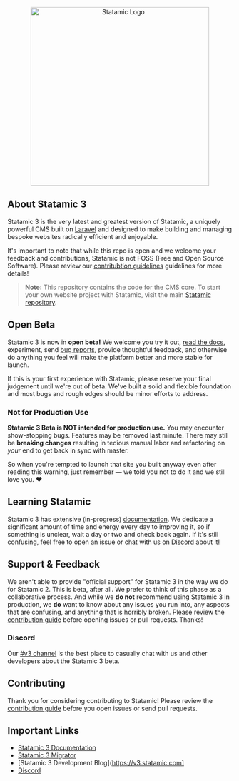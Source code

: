 <p align="center"><img src="https://statamic.com/assets/branding/Statamic-Logo+Wordmark-Rad.svg" width="400" alt="Statamic Logo" /></p>

## About Statamic 3

Statamic 3 is the very latest and greatest version of Statamic, a uniquely powerful CMS built on [Laravel](https://laravel.com) and designed to make building and managing bespoke websites radically efficient and enjoyable.

It's important to note that while this repo is open and we welcome your feedback and contributions, Statamic is not FOSS (Free and Open Source Software). Please review our [contritubtion guidelines][contribution] guidelines for more details!

> **Note:** This repository contains the code for the CMS core. To start your own website project with Statamic, visit the main [Statamic repository](https://github.com/statamic/three-statamic).


## Open Beta

Statamic 3 is now in **open beta!** We welcome you try it out, [read the docs](https://statamic.dev), experiment, send [bug reports][contribution], provide thoughtful feedback, and otherwise do anything you feel will make the platform better and more stable for launch.

If this is your first experience with Statamic, please reserve your final judgement until we're out of beta. We've built a solid and flexible foundation and most bugs and rough edges should be minor efforts to address.

### Not for Production Use

**Statamic 3 Beta is NOT intended for production use.** You may encounter show-stopping bugs. Features may be removed last minute. There may still be **breaking changes** resulting in tedious manual labor and refactoring on _your_ end to get back in sync with master. 

So when you're tempted to launch that site you built anyway even after reading this warning, just remember &mdash; we told you not to do it and we still love you. :heart:

## Learning Statamic

Statamic 3 has extensive (in-progress) [documentation][docs]. We dedicate a significant amount of time and energy every day to improving it, so if something is unclear, wait a day or two and check back again. If it's still confusing, feel free to open an issue or chat with us on [Discord][discord] about it!


## Support & Feedback

We aren't able to provide "official support" for Statamic 3 in the way we do for Statamic 2. This is beta, after all. We prefer to think of this phase as a collaborative process. And while we **do not** recommend using Statamic 3 in production, we **do** want to know about any issues you run into, any aspects that are confusing, and anything that is horribly broken. Please review the [contribution guide][contribution] before opening issues or pull requests. Thanks!

### Discord

Our [#v3 channel][discord] is the best place to casually chat with us and other developers about the Statamic 3 beta.

## Contributing

Thank you for considering contributing to Statamic! Please review the [contribution guide][contribution] before you open issues or send pull requests.

## Important Links

- [Statamic 3 Documentation][docs]
- [Statamic 3 Migrator](https://github.com/statamic/migrator)
- [Statamic 3 Development Blog](https://v3.statamic.com]
- [Discord][discord]

[docs]: https://statamic.dev/
[discord]: https://statamic.com/discord
[contribution]: https://github.com/statamic/three-cms/blob/master/CONTRIBUTING.md
